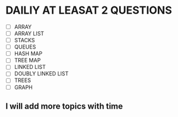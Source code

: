 # DAILIY AT LEASAT 2 QUESTIONS

- [ ] ARRAY 
- [ ] ARRAY LIST
- [ ] STACKS
- [ ] QUEUES
- [ ] HASH MAP
- [ ] TREE MAP
- [ ] LINKED LIST
- [ ] DOUBLY LINKED LIST
- [ ] TREES
- [ ] GRAPH

## I will add more topics with time